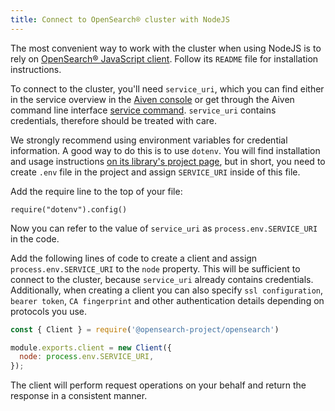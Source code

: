 ```yaml
---
title: Connect to OpenSearch® cluster with NodeJS
---
```


The most convenient way to work with the cluster when using NodeJS is to
rely on [OpenSearch® JavaScript
client](https://github.com/opensearch-project/opensearch-js). Follow its
`README` file for installation instructions.

To connect to the cluster, you\'ll need `service_uri`, which you can
find either in the service overview in the [Aiven
console](https://console.aiven.io) or get through the Aiven command line
interface [service
command](https://docs.aiven.io/docs/tools/cli/service.html#avn-service-get).
`service_uri` contains credentials, therefore should be treated with
care.

We strongly recommend using environment variables for credential
information. A good way to do this is to use `dotenv`. You will find
installation and usage instructions [on its library's project
page](https://github.com/motdotla/dotenv), but in short, you need to
create `.env` file in the project and assign `SERVICE_URI` inside of
this file.

Add the require line to the top of your file:

```
require("dotenv").config()
```

Now you can refer to the value of `service_uri` as
`process.env.SERVICE_URI` in the code.

Add the following lines of code to create a client and assign
`process.env.SERVICE_URI` to the `node` property. This will be
sufficient to connect to the cluster, because `service_uri` already
contains credentials. Additionally, when creating a client you can also
specify `ssl configuration`, `bearer token`, `CA fingerprint` and other
authentication details depending on protocols you use.

```javascript
const { Client } = require('@opensearch-project/opensearch')

module.exports.client = new Client({
  node: process.env.SERVICE_URI,
});
```

The client will perform request operations on your behalf and return the
response in a consistent manner.
